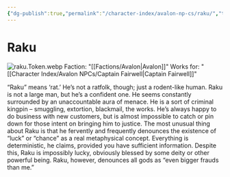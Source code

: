 ```yaml
---
{"dg-publish":true,"permalink":"/character-index/avalon-np-cs/raku/","title":"Raku","tags":["Avalon","NPC"],"created":"2025-05-30T19:47:50.000-05:00"}
---
```


# Raku
![raku.Token.webp](/img/user/Assets/Voidbound%20token%20images/raku.Token.webp)
Faction: "[[Factions/Avalon\|Avalon]]"
Works for: "[[Character Index/Avalon NPCs/Captain Fairwell\|Captain Fairwell]]"

“Raku” means ‘rat.’ He’s not a ratfolk, though; just a rodent-like human. Raku is not a large man, but he’s a confident one. He seems constantly surrounded by an unaccountable aura of menace. He is a sort of criminal kingpin – smuggling, extortion, blackmail, the works. He’s always happy to do business with new customers, but is almost impossible to catch or pin down for those intent on bringing him to justice. The most unusual thing about Raku is that he fervently and frequently denounces the existence of “luck” or “chance” as a real metaphysical concept. Everything is deterministic, he claims, provided you have sufficient information. Despite this, Raku is impossibly lucky, obviously blessed by some deity or other powerful being. Raku, however, denounces all gods as “even bigger frauds than me.”
